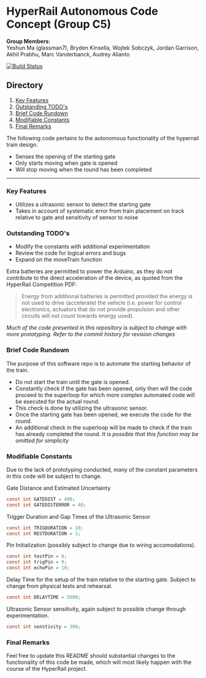 # HyperRail Autonomous Code Concept (Group C5)
**Group Members**:<br/>Yeshun Ma (glassman7), Bryden Kinsella, Wojtek Sobczyk, Jordan Garrison, Akhil Prabhu, Marc Vanderbanck, Audrey Alianto

[![Build Status](https://travis-ci.org/joemccann/dillinger.svg?branch=master)](https://github.com/glassman7/mech223hyperrail/blob/master/sketch_jan09a/sketch_jan09a.ino)

## Directory
1. [Key Features](#keyfeat)
2. [Outstanding TODO's](#todo)
3. [Brief Code Rundown](#briefrun)
4. [Modifiable Constants](#modif)
5. [Final Remarks](#fin)

The following code pertains to the autonomous functionality of the hyperrail train design.

  - Senses the opening of the starting gate
  - Only starts moving when gate is opened
  - Will stop moving when the round has been completed

***
### Key Features <a name="keyfeat"></a>

  - Utilizes a ultrasonic sensor to detect the starting gate
  - Takes in account of systematic error from train placement on track relative to gate and sensitivity of sensor to noise


### Outstanding TODO's <a name="todo"></a>
  - Modify the constants with additional experimentation
  - Review the code for logical errors and bugs
  - Expand on the moveTrain function

Extra batteries are permitted to power the Arduino, as they do not contribute to the direct acceleration of the device, as quoted from the HyperRail Competition PDF:

> Energy from additional batteries
is permitted provided the energy is not used to drive (accelerate) the vehicle (i.e. power
for control electronics, actuators that do not provide propulsion and other circuits will not
count towards energy used).

*Much of the code presented in this repository is subject to change with more prototyping.  Refer to the commit history for revision changes*

### Brief Code Rundown <a name="briefrun"></a>

The purpose of this software repo is to automate the starting behavior of the train.

* Do not start the train until the gate is opened.
* Constantly check if the gate has been opened, only then will the code proceed to the superloop for which more complex automated code will be executed for the actual round.
* This check is done by utilizing the ultrasonic sensor.
* Once the starting gate has been opened, we execute the code for the round.
* An additional check in the superloop will be made to check if the train has already completed the round.  *It is possible that this function may be omitted for simplicity*


### Modifiable Constants <a name="modif"></a>

Due to the lack of prototyping conducted, many of the constant parameters in this code will be subject to change.

Gate Distance and Estimated Uncertainty
```c
const int GATEDIST = 400;
const int GATEDISTERROR = 40;
```

Trigger Duration and Gap Times of the Ultrasonic Sensor
```c
const int TRIGDURATION = 10;
const int RESTDURATION = 2;
```

Pin Initialization (possibly subject to change due to wiring accomodations).
```c
const int testPin = 8;
const int trigPin = 9;
const int echoPin = 10;
```

Delay Time for the setup of the train relative to the starting gate.  Subject to change from physical tests and rehearsal.
```c
const int DELAYTIME = 5000;
```

Ultrasonic Sensor sensitivity, again subject to possible change through experimentation.
```c
const int senstivity = 300;
```
### Final Remarks <a name="fin"></a>
Feel free to update this README should substantial changes to the functionality of this code be made, which will most likely happen with the course of the HyperRail project.

